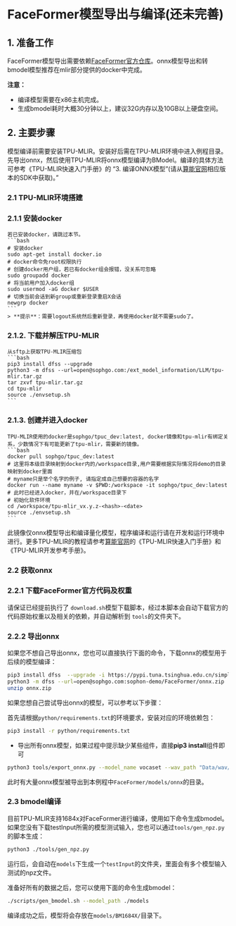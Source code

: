 # FaceFormer模型导出与编译(还未完善)

## 1. 准备工作

FaceFormer模型导出需要依赖[FaceFormer官方仓库](https://github.com/EvelynFan/FaceFormer)。onnx模型导出和转bmodel模型推荐在mlir部分提供的docker中完成。

**注意：** 

- 编译模型需要在x86主机完成。
- 生成bmodel耗时大概30分钟以上，建议32G内存以及10GB以上硬盘空间。

## 2. 主要步骤

模型编译前需要安装TPU-MLIR。安装好后需在TPU-MLIR环境中进入例程目录。先导出onnx，然后使用TPU-MLIR将onnx模型编译为BModel。编译的具体方法可参考《TPU-MLIR快速入门手册》的 “3. 编译ONNX模型”(请从[算能官网](https://developer.sophgo.com/site/index.html?categoryActive=material)相应版本的SDK中获取)。”

### 2.1 TPU-MLIR环境搭建

### 2.1.1 安装docker

    若已安装docker，请跳过本节。
    ```bash
    # 安装docker
    sudo apt-get install docker.io
    # docker命令免root权限执行
    # 创建docker用户组，若已有docker组会报错，没关系可忽略
    sudo groupadd docker
    # 将当前用户加入docker组
    sudo usermod -aG docker $USER
    # 切换当前会话到新group或重新登录重启X会话
    newgrp docker​ 
    ```
    > **提示**：需要logout系统然后重新登录，再使用docker就不需要sudo了。

### 2.1.2. 下载并解压TPU-MLIR

    从sftp上获取TPU-MLIR压缩包
    ```bash
    pip3 install dfss --upgrade
    python3 -m dfss --url=open@sophgo.com:/ext_model_information/LLM/tpu-mlir.tar.gz
    tar zxvf tpu-mlir.tar.gz
    cd tpu-mlir
    source ./envsetup.sh
    ```

### 2.1.3. 创建并进入docker

    TPU-MLIR使用的docker是sophgo/tpuc_dev:latest, docker镜像和tpu-mlir有绑定关系，少数情况下有可能更新了tpu-mlir，需要新的镜像。
    ```bash
    docker pull sophgo/tpuc_dev:latest
    # 这里将本级目录映射到docker内的/workspace目录,用户需要根据实际情况将demo的目录映射到docker里面
    # myname只是举个名字的例子, 请指定成自己想要的容器的名字
    docker run --name myname -v $PWD:/workspace -it sophgo/tpuc_dev:latest
    # 此时已经进入docker，并在/workspace目录下
    # 初始化软件环境
    cd /workspace/tpu-mlir_vx.y.z-<hash>-<date>
    source ./envsetup.sh
    ```
此镜像仅onnx模型导出和编译量化模型，程序编译和运行请在开发和运行环境中进行。更多TPU-MLIR的教程请参考[算能官网](https://developer.sophgo.com/site/index.html?categoryActive=material)的《TPU-MLIR快速入门手册》和《TPU-MLIR开发参考手册》。

### 2.2 获取onnx

### 2.2.1 下载FaceFormer官方代码及权重

请保证已经提前执行了 `download.sh`模型下载脚本，经过本脚本会自动下载官方的代码原始权重以及相关的依赖，并自动解析到 `tools`的文件夹下。

### 2.2.2 导出onnx

如果您不想自己导出onnx，您也可以直接执行下面的命令，下载onnx的模型用于后续的模型编译：
```bash
pip3 install dfss  --upgrade -i https://pypi.tuna.tsinghua.edu.cn/simple
python3 -m dfss --url=open@sophgo.com:sophon-demo/FaceFormer/onnx.zip
unzip onnx.zip
```
如果您想自己尝试导出onnx的模型，可以参考以下步骤：

首先请根据`python/requirements.txt`的环境要求，安装对应的环境依赖包：
```bash
pip3 install -r python/requirements.txt
```
- 导出所有onnx模型，如果过程中提示缺少某些组件，直接**pip3 install**组件即可

```bash
python3 tools/export_onnx.py --model_name vocaset --wav_path "Data/wav/test2.mp3" --dataset vocaset
```
此时有大量onnx模型被导出到本例程中`FaceFormer/models/onnx`的目录。

### 2.3 bmodel编译

目前TPU-MLIR支持1684x对FaceFormer进行编译，使用如下命令生成bmodel。
如果您没有下载testInput所需的模型测试输入，您也可以通过`tools/gen_npz.py`的脚本生成：
```bash
python3 ./tools/gen_npz.py
```
运行后，会自动在`models`下生成一个`testInput`的文件夹，里面会有多个模型输入测试的npz文件。

准备好所有的数据之后，您可以使用下面的命令生成bmodel：
```bash
./scripts/gen_bmodel.sh --model_path ./models
```

编译成功之后，模型将会存放在`models/BM1684X/`目录下。
